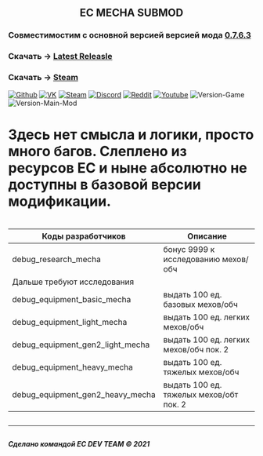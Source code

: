 <h2><p align="center">EC MECHA SUBMOD</p></h2>

### Совместимостим с основной версией версией мода [0.7.6.3]() </b>

### Скачать -> [Latest Releasle](https://github.com/Economic-Crisis/ec_mecha_submod/releases)
### Скачать -> [Steam](https://steamcommunity.com/sharedfiles/filedetails/?id=2442618831)

 [![Github](https://img.shields.io/badge/-Github-000?style=flat-square&logo=Github&logoColor=white)](https://github.com/Economic-Crisis)
 [![VK](https://img.shields.io/badge/-Steam-171a21?style=flat-square&logo=Steam&logoColor=white)](https://vk.com/ec_hoi_mod)
 [![Steam](https://img.shields.io/badge/-VK-blue?style=flat-square&logo=VK&logoColor=white)](https://steamcommunity.com/sharedfiles/filedetails/?id=2000532465) 
 [![Discord](https://img.shields.io/badge/-Discord-2c2f33?style=flat-square&logo=Discord&logoColor=white)](https://discord.gg/jjbue3F)
 [![Reddit](https://img.shields.io/badge/-Reddit-FF5700?style=flat-square&logo=Reddit&logoColor=white)](https://www.reddit.com/r/EC2013/)
 [![Youtube](https://img.shields.io/badge/-Youtube-c4302b?style=flat-square&logo=Youtube&logoColor=white)](https://www.youtube.com/c/HeartsofIronIVEconomicCrisis2013)
 ![Version-Game](https://img.shields.io/badge/Version--Game--HOI4-1.10.4-green?style=flat-square)
 ![Version-Main-Mod](https://img.shields.io/badge/Version--Main--Mod-0.7.6-red?style=flat-square)

<h1>Здесь нет смысла и логики, просто много багов.</b>
Слеплено из ресурсов ЕС и ныне абсолютно не доступны в базовой версии модификации.</b> <h1>
  
| Коды разработчиков   |           Описание         |
| ---- | -------------------------- |
| debug_research_mecha  | бонус 9999 к исследованию мехов/обч |
| Дальше требуют исследования |
| debug_equipment_basic_mecha | выдать 100 ед. базовых мехов/обч |
| debug_equipment_light_mecha  | выдать 100 ед. легких мехов/обч |
| debug_equipment_gen2_light_mecha | выдать 100 ед. легких мехов/обч пок. 2 |
| debug_equipment_heavy_mecha | выдать 100 ед. тяжелых мехов/обч|
| debug_equipment_gen2_heavy_mecha | выдать 100 ед. тяжелых мехов/обт пок. 2 |


___
##### Сделано командой EC DEV TEAM © 2021
